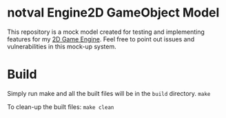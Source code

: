 # notval Engine2D GameObject Model

This repository is a mock model created for testing and implementing features for my [2D Game Engine](https://github.com/notvalproate/Platformer-Game). Feel free to point out issues and vulnerabilities in this mock-up system.

# Build

Simply run make and all the built files will be in the `build` directory.
```make```

To clean-up the built files:
```make clean```